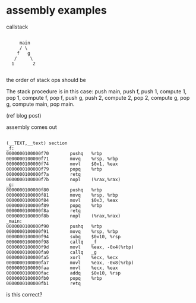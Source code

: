 # assembly examples

callstack

```

     main
     / \
    f   g
   /     \
  1       2
  
```

the order of stack ops should be 

The stack procedure is in this case: push main, push f, push 1, compute 1, pop 1, compute f, pop f, push g, push 2, compute 2, pop 2, compute g, pop g, compute main, pop main.

(ref blog post)


assembly comes out

```

(__TEXT,__text) section
_f:
0000000100000f70        pushq   %rbp
0000000100000f71        movq    %rsp, %rbp
0000000100000f74        movl    $0x1, %eax
0000000100000f79        popq    %rbp
0000000100000f7a        retq
0000000100000f7b        nopl    (%rax,%rax)
_g:
0000000100000f80        pushq   %rbp
0000000100000f81        movq    %rsp, %rbp
0000000100000f84        movl    $0x3, %eax
0000000100000f89        popq    %rbp
0000000100000f8a        retq
0000000100000f8b        nopl    (%rax,%rax)
_main:
0000000100000f90        pushq   %rbp
0000000100000f91        movq    %rsp, %rbp
0000000100000f94        subq    $0x10, %rsp
0000000100000f98        callq   _f
0000000100000f9d        movl    %eax, -0x4(%rbp)
0000000100000fa0        callq   _g
0000000100000fa5        xorl    %ecx, %ecx
0000000100000fa7        movl    %eax, -0x8(%rbp)
0000000100000faa        movl    %ecx, %eax
0000000100000fac        addq    $0x10, %rsp
0000000100000fb0        popq    %rbp
0000000100000fb1        retq

```

is this correct?